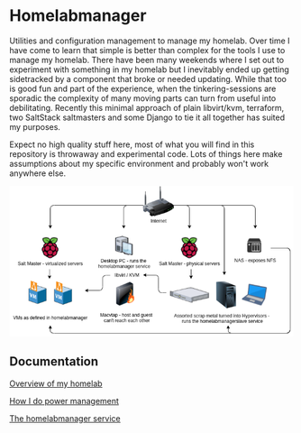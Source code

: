 Homelabmanager
===================

Utilities and configuration management to manage my homelab. Over time I have come to learn that simple is better than complex for the tools I use to manage my homelab. There have been many weekends where I set out to experiment with something in my homelab but I inevitably ended up getting sidetracked by a component that broke or needed updating. While that too is good fun and part of the experience, when the tinkering-sessions are sporadic the complexity of many moving parts can turn from useful into debilitating. Recently this minimal approach of plain libvirt/kvm, terraform, two SaltStack saltmasters and some Django to tie it all together has suited my purposes.

Expect no high quality stuff here, most of what you will find in this repository is throwaway and experimental code. Lots of things here make assumptions about my specific environment and probably won't work anywhere else.

![homelab_diagram](https://raw.githubusercontent.com/vdloo/homelabmanager/main/Documentation/images/homelabdiagram.png)

Documentation
-------------

[Overview of my homelab](https://github.com/vdloo/homelabmanager/blob/master/Documentation/my_homelab.md)

[How I do power management](https://github.com/vdloo/homelabmanager/blob/master/Documentation/my_power_management.md)

[The homelabmanager service](https://github.com/vdloo/homelabmanager/blob/master/Documentation/homelabmanager_service.md)
